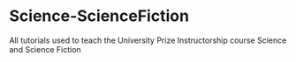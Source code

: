# Science-ScienceFiction
All tutorials used to teach the University Prize Instructorship course Science and Science Fiction
